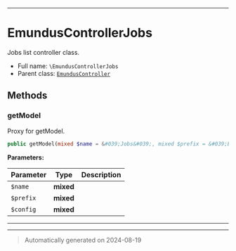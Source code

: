 ***

# EmundusControllerJobs

Jobs list controller class.



* Full name: `\EmundusControllerJobs`
* Parent class: [`EmundusController`](./EmundusController.md)




## Methods


### getModel

Proxy for getModel.

```php
public getModel(mixed $name = &#039;Jobs&#039;, mixed $prefix = &#039;EmundusModel&#039;, mixed $config = array()): mixed
```








**Parameters:**

| Parameter | Type | Description |
|-----------|------|-------------|
| `$name` | **mixed** |  |
| `$prefix` | **mixed** |  |
| `$config` | **mixed** |  |





***


***
> Automatically generated on 2024-08-19
